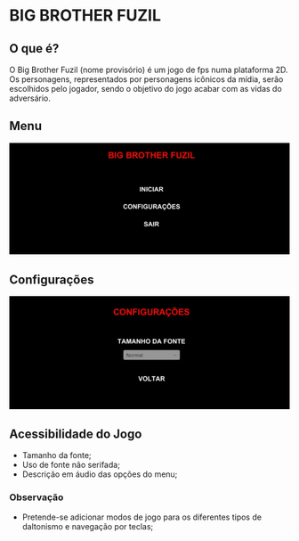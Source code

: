 # BIG BROTHER FUZIL

## O que é?

O Big Brother Fuzil (nome provisório) é um jogo de fps numa plataforma 2D. Os personagens, representados por personagens icônicos da mídia, serão escolhidos pelo jogador, sendo o objetivo do jogo acabar com as vidas do adversário.

## Menu
![image](Menu.jpeg)


## Configurações
![image](Configuracoes.jpeg)


## Acessibilidade do Jogo
* Tamanho da fonte;
* Uso de fonte não serifada; 
* Descrição em áudio das opções do menu;

### Observação
* Pretende-se adicionar modos de jogo para os diferentes tipos de daltonismo e navegação por teclas;
